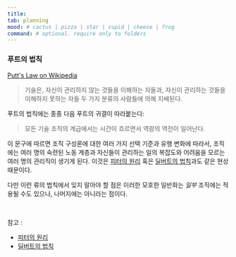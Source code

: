 ```yaml
---
title:
tab: planning 
mood: # cactus | pizza | star | cupid | cheese | frog
command: # optional. require only to folders
---
```

### 푸트의 법칙

[Putt's Law on Wikipedia](https://en.wikipedia.org/wiki/Putt%27s_Law_and_the_Successful_Technocrat)

> 기술은, 자신이 관리하지 않는 것들을 이해하는 자들과, 자신이 관리하는 것들을 이해하지 못하는 자들 두 가지 분류의 사람들에 의해 지배된다.

푸트의 법칙에는 종종 다음 푸트의 귀결이 따라붙는다:

> 모든 기술 조직의 계급에서는 시간이 흐르면서 역량의 역전이 일어난다.

이 문구에 따르면 조직 구성론에 대한 여러 가지 선택 기준과 유행 변화에 따라서, 조직에는 여러 명의 숙련된 노동 계층과 자신들이 관리하는 일의 복잡도와 어려움을 모르는 여러 명의 관리직이  생기게 된다. 이것은 [피터의 원리](#피터의-원리) 혹은 [딜버트의 법칙](#딜버트의-법칙)과도 같은 현상 때문이다.

다만 이런 류의 법칙에서 잊지 말아야 할 점은 이러한 모호한 일반화는 _일부_ 조직에는 적용될 수도 있으나, 나머지에는 아니라는 점이다.

<br>

참고 :

- [피터의 원리](#피터의-원리)
- [딜버트의 법칙](#딜버트의-법칙)

<br>

